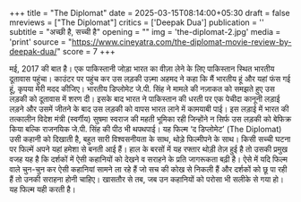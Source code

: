 +++
title = "The Diplomat"
date = 2025-03-15T08:14:00+05:30
draft = false
mreviews = ["The Diplomat"]
critics = ['Deepak Dua']
publication = ''
subtitle = "अच्छी है, सच्ची है"
opening = ""
img = 'the-diplomat-2.jpg'
media = 'print'
source = "https://www.cineyatra.com/the-diplomat-movie-review-by-deepak-dua/"
score = 7
+++

मई, 2017 की बात है। एक पाकिस्तानी जोड़ा भारत का वीज़ा लेने के लिए पाकिस्तान स्थित भारतीय दूतावास पहुंचा। काउंटर पर पहुंच कर उस लड़की उज़्मा अहमद ने कहा कि मैं भारतीय हूं और यहां फंस गई हूं, कृपया मेरी मदद कीजिए। भारतीय डिप्लोमेट जे.पी. सिंह ने मामले की नज़ाकत को समझते हुए उस लड़की को दूतावास में शरण दी। इसके बाद भारत ने पाकिस्तान की धरती पर एक पेचीदा कानूनी लड़ाई लड़ने और उसमें जीतने के बाद उस लड़की को वापस भारत लाने में कामयाबी पाई। इस लड़ाई में भारत की तत्कालीन विदेश मंत्री (स्वर्गीय) सुषमा स्वराज की महती भूमिका रही जिन्होंने न सिर्फ उस लड़की को बेफिक्र किया बल्कि राजनयिक जे.पी. सिंह की पीठ भी थपथपाई। यह फिल्म ‘द डिप्लोमेट’ (The Diplomat) उसी कहानी को दिखाती है, बहुत सारी विश्वसनीयता के साथ, थोड़े फिल्मीपने के साथ। किसी सच्ची घटना पर फिल्में अपने यहां हमेशा से बनती आई हैं। हाल के बरसों में यह रफ्तार थोड़ी तेज़ हुई है तो उसकी प्रमुख वजह यह है कि दर्शकों में ऐसी कहानियों को देखने व सराहने के प्रति जागरूकता बढ़ी है। ऐसे में यदि फिल्म वाले चुन-चुन कर ऐसी कहानियां सामने ला रहे हैं जो सच की कोख से निकली हैं और दर्शकों को छू पा रही हैं तो उनकी सराहना होनी चाहिए। खासतौर से तब, जब उन कहानियों को परोसा भी सलीके से गया हो। यह फिल्म यही करती है।
